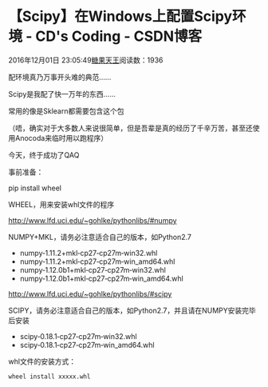 # 【Scipy】在Windows上配置Scipy环境 - CD's Coding - CSDN博客





2016年12月01日 23:05:49[糖果天王](https://me.csdn.net/okcd00)阅读数：1936








配环境真乃万事开头难的典范……

Scipy是我配了快一万年的东西……

常用的像是Sklearn都需要包含这个包

（唔，确实对于大多数人来说很简单，但是吾辈是真的经历了千辛万苦，甚至还使用Anocoda来临时用以跑程序）

今天，终于成功了QAQ




事前准备：

pip install wheel

WHEEL，用来安装whl文件的程序




http://www.lfd.uci.edu/~gohlke/pythonlibs/#numpy


NUMPY+MKL，请务必注意适合自己的版本，如Python2.7


- numpy‑1.11.2+mkl‑cp27‑cp27m‑win32.whl
- numpy‑1.11.2+mkl‑cp27‑cp27m‑win_amd64.whl
- numpy‑1.12.0b1+mkl‑cp27‑cp27m‑win32.whl
- numpy‑1.12.0b1+mkl‑cp27‑cp27m‑win_amd64.whl






http://www.lfd.uci.edu/~gohlke/pythonlibs/#scipy


SCIPY，请务必注意适合自己的版本，如Python2.7，并且请在NUMPY安装完毕后安装


- scipy‑0.18.1‑cp27‑cp27m‑win32.whl
- scipy‑0.18.1‑cp27‑cp27m‑win_amd64.whl









whl文件的安装方式：


`wheel install xxxxx.whl`




